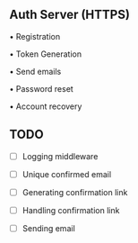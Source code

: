 ## Auth Server (HTTPS)
• Registration

• Token Generation

• Send emails

• Password reset

• Account recovery



## TODO

- [ ] Logging middleware

- [ ] Unique confirmed email

- [ ] Generating confirmation link

- [ ] Handling confirmation link

- [ ] Sending email